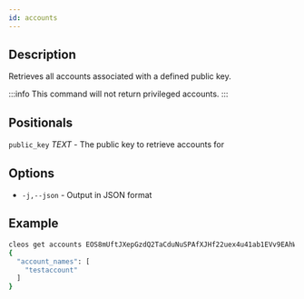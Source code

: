 ```yaml
---
id: accounts
---
```


## Description
Retrieves all accounts associated with a defined public key.

:::info
This command will not return privileged accounts.
:::

## Positionals
`public_key` _TEXT_  - The public key to retrieve accounts for
## Options
- `-j,--json` - Output in JSON format
## Example


```sh
cleos get accounts EOS8mUftJXepGzdQ2TaCduNuSPAfXJHf22uex4u41ab1EVv9EAhWt
{
  "account_names": [
    "testaccount"
  ]
}
```
